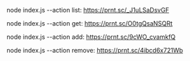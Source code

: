 node index.js --action list: https://prnt.sc/_J1uLSaDsvGF

node index.js --action get: https://prnt.sc/O0tgQsaNSQRt

node index.js --action add: https://prnt.sc/9cWO_cvamkfQ

node index.js --action remove: https://prnt.sc/4ibcd6x721Wb
